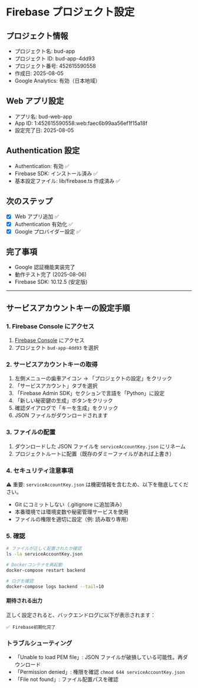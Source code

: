 # Firebase プロジェクト設定

## プロジェクト情報

- プロジェクト名: bud-app
- プロジェクト ID: bud-app-4dd93
- プロジェクト番号: 452615590558
- 作成日: 2025-08-05
- Google Analytics: 有効（日本地域）

## Web アプリ設定

- アプリ名: bud-web-app
- App ID: 1:452615590558:web:faec6b99aa56ef1f15a18f
- 設定完了日: 2025-08-05

## Authentication 設定

- Authentication: 有効 ✅
- Firebase SDK: インストール済み ✅
- 基本設定ファイル: lib/firebase.ts 作成済み ✅

## 次のステップ

- [x] Web アプリ追加 ✅
- [x] Authentication 有効化 ✅
- [x] Google プロバイダー設定 ✅

## 完了事項

- Google 認証機能実装完了
- 動作テスト完了 (2025-08-06)
- Firebase SDK: 10.12.5 (安定版)

---

## サービスアカウントキーの設定手順

### 1. Firebase Console にアクセス

1. [Firebase Console](https://console.firebase.google.com/) にアクセス
2. プロジェクト `bud-app-4dd93` を選択

### 2. サービスアカウントキーの取得

1. 左側メニューの歯車アイコン → 「プロジェクトの設定」をクリック
2. 「サービスアカウント」タブを選択
3. 「Firebase Admin SDK」セクションで言語を「Python」に設定
4. 「新しい秘密鍵の生成」ボタンをクリック
5. 確認ダイアログで「キーを生成」をクリック
6. JSON ファイルがダウンロードされます

### 3. ファイルの配置

1. ダウンロードした JSON ファイルを `serviceAccountKey.json` にリネーム
2. プロジェクトルートに配置（既存のダミーファイルがあれば上書き）

### 4. セキュリティ注意事項

⚠️ 重要: `serviceAccountKey.json` は機密情報を含むため、以下を徹底してください。

- Git にコミットしない（.gitignore に追加済み）
- 本番環境では環境変数や秘密管理サービスを使用
- ファイルの権限を適切に設定（例: 読み取り専用）

### 5. 確認

```bash
# ファイルが正しく配置されたか確認
ls -la serviceAccountKey.json

# Dockerコンテナを再起動
docker-compose restart backend

# ログを確認
docker-compose logs backend --tail=10
```

#### 期待される出力

正しく設定されると、バックエンドログに以下が表示されます：

```
✅ Firebase初期化完了
```

### トラブルシューティング

- 「Unable to load PEM file」: JSON ファイルが破損している可能性。再ダウンロード
- 「Permission denied」: 権限を確認 `chmod 644 serviceAccountKey.json`
- 「File not found」: ファイル配置パスを確認
